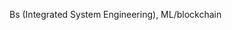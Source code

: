 Bs (Integrated System Engineering), ML/blockchain

<!---
shakhzodbek-lab/shakhzodbek-lab is a ✨ special ✨ repository because its `README.md` (this file) appears on your GitHub profile.
You can click the Preview link to take a look at your changes.
--->
